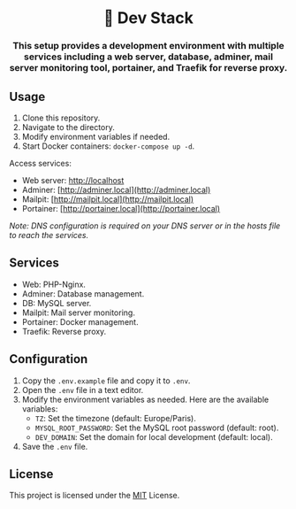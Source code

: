 <h1 align="center">🐋 Dev Stack</h1>
<h3 align="center">This setup provides a development environment with multiple services including a web server, database, adminer, mail server monitoring tool, portainer, and Traefik for reverse proxy.</h3>

## Usage

1. Clone this repository.
2. Navigate to the directory.
3. Modify environment variables if needed.
4. Start Docker containers: `docker-compose up -d`.

Access services:
- Web server: [http://localhost](http://localhost)
- Adminer: [http://adminer.local](http://adminer.local)
- Mailpit: [http://mailpit.local](http://mailpit.local)
- Portainer: [http://portainer.local](http://portainer.local)

*Note: DNS configuration is required on your DNS server or in the hosts file to reach the services.*

## Services

- Web: PHP-Nginx.
- Adminer: Database management.
- DB: MySQL server.
- Mailpit: Mail server monitoring.
- Portainer: Docker management.
- Traefik: Reverse proxy.

## Configuration

1. Copy the `.env.example` file and copy it to `.env`.
2. Open the `.env` file in a text editor.
3. Modify the environment variables as needed. Here are the available variables:
    - `TZ`: Set the timezone (default: Europe/Paris).
    - `MYSQL_ROOT_PASSWORD`: Set the MySQL root password (default: root).
    - `DEV_DOMAIN`: Set the domain for local development (default: local).
4. Save the `.env` file.

## License

This project is licensed under the [MIT](LICENSE) License.

